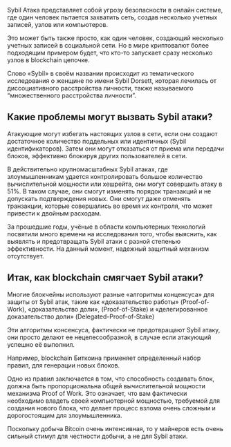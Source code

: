 Sybil Атака представляет собой угрозу безопасности в онлайн системе, где один человек пытается захватить сеть, создав несколько учетных записей, узлов или компьютеров.

Это может быть также просто, как один человек, создающий несколько учетных записей в социальной сети. Но в мире криптовалют более подходящим примером будет, что кто-то запускает сразу несколько узлов в blockchain цепочке.

Слово «Sybil» в своём названии происходит из тематического исследования о женщине по имени Sybil Dorsett, которая лечилась от диссоциативного расстройства личности, также называемого “множественного расстройства личности”.



## Какие проблемы могут вызвать Sybil атаки? 
Атакующие могут избегать настоящих узлов в сети, если они создают достаточное количество поддельных или идентичных (Sybil идентификаторов). Затем они могут отказаться от приема или передачи блоков, эффективно блокируя других пользователей в сети. 

В действительно крупномасштабных Sybil атаках, где злоумышленникам удается контролировать большое количество вычислительной мощности или хешрейта, они могут совершить атаку в 51%. В таком случае, они смогут изменять порядок транзакций и не допускать подтверждения новых. Они смогут даже отменять транзакции, которые совершались во время их контроля, что может привести к двойным расходам.

За прошедшие годы, учёные в области компьютерных технологий посвятили много времени на исследования того, чтобы выяснить, как выявлять и предотвращать Sybil атаки с разной степенью эффективности. На данный момент, надежный защитный механизм отсутствует.



## Итак, как blockchain смягчает Sybil атаки?

Многие блокчейны используют разные «алгоритмы конценсуса» для защиты от Sybil атак, такие как «доказательство работы» (Proof-of-Work), «доказательство доли», (Proof-of-Stake) и «делегированное доказательство доли» (Delegated-Proof-of-Stake)

Эти алгоритмы консенсуса, фактически не предотвращают Sybil атаку, они просто делают ее нецелесообразной, в случае если атакующий успешно её выполнил.

Например, blockchain Биткоина применяет определенный набор правил, для генерации новых блоков.

Одно из правил заключается в том, что способность создавать блок, должна быть пропорциональна общей вычислительной мощности механизма Proof of Work. Это означает, что вам фактически необходимо владеть своей компьютерной мощностью, требуемой для создания нового блока, что делает процесс взлома очень сложным и дорогостоящим для злоумышленника.

Поскольку добыча Bitcoin очень интенсивная, то у майнеров есть очень сильный стимул для честности добычи, а не для Sybil атаки.

